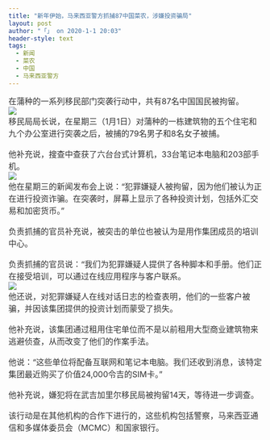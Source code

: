 ```yaml
---
title: "新年伊始，马来西亚警方抓捕87中国菜农，涉嫌投资骗局"
layout: post
author: "「」 on 2020-1-1 20:03"
header-style: text
tags:
  - 新闻
  - 菜农
  - 中国
  - 马来西亚警方
---
```


<head></head>
<body>
 <div align="left"> 
  <font style="color:rgb(51, 51, 51)"><font face="&amp;quot"><font style="font-size:16px">在蒲种的一系列移民部门突袭行动中，共有87名中国国民被拘留。</font></font></font> 
 </div> 
 <div align="left"> 
  <font style="color:rgb(51, 51, 51)"><font face="&amp;quot"><font style="font-size:16px"><img src="https://bbs.boniu123.cc/https://36img.com/uploads/image/1577876200_5851.jpg?x-oss-process=style/mark" onload="thumbImg(this)"></font></font></font> 
 </div> 
 <div align="left"> 
  <font style="color:rgb(51, 51, 51)"><font face="&amp;quot"><font style="font-size:16px">移民局局长说，在星期三（1月1日）对蒲种的一栋建筑物的五个住宅和九个办公室进行突袭之后，被捕的79名男子和8名女子被捕。</font></font></font> 
 </div>
 <br> 
 <div align="left"> 
  <font style="color:rgb(51, 51, 51)"><font face="&amp;quot"><font style="font-size:16px">他补充说，搜查中查获了六台台式计算机，33台笔记本电脑和203部手机。</font></font></font> 
 </div> 
 <div align="left"> 
  <font style="color:rgb(51, 51, 51)"><font face="&amp;quot"><font style="font-size:16px"><img src="https://bbs.boniu123.cc/https://36img.com/uploads/image/1577876212_4777.jpg?x-oss-process=style/mark" onload="thumbImg(this)"></font></font></font> 
 </div> 
 <div align="left"> 
  <font style="color:rgb(51, 51, 51)"><font face="&amp;quot"><font style="font-size:16px">他在星期三的新闻发布会上说：“犯罪嫌疑人被拘留，因为他们被认为正在进行投资诈骗。在突袭时，屏幕上显示了各种投资计划，包括外汇交易和加密货币。”</font></font></font> 
 </div>
 <br> 
 <div align="left"> 
  <font style="color:rgb(51, 51, 51)"><font face="&amp;quot"><font style="font-size:16px">负责抓捕的官员补充说，被突击的单位也被认为是用作集团成员的培训中心。</font></font></font> 
 </div>
 <br> 
 <div align="left"> 
  <font style="color:rgb(51, 51, 51)"><font face="&amp;quot"><font style="font-size:16px">负责抓捕的官员说：“我们为犯罪嫌疑人提供了各种脚本和手册。他们正在接受培训，可以通过在线应用程序与客户联系。</font></font></font> 
 </div> 
 <div align="left"> 
  <font style="color:rgb(51, 51, 51)"><font face="&amp;quot"><font style="font-size:16px"><img src="https://bbs.boniu123.cc/https://36img.com/uploads/image/1577876226_8333.jpg?x-oss-process=style/mark" onload="thumbImg(this)"></font></font></font> 
 </div> 
 <div align="left"> 
  <font style="color:rgb(51, 51, 51)"><font face="&amp;quot"><font style="font-size:16px">他还说，对犯罪嫌疑人在线对话日志的检查表明，他们的一些客户被骗，并因该集团提供的投资计划而蒙受了损失。</font></font></font> 
 </div>
 <br> 
 <div align="left"> 
  <font style="color:rgb(51, 51, 51)"><font face="&amp;quot"><font style="font-size:16px">他补充说，该集团通过租用住宅单位而不是以前租用大型商业建筑物来逃避侦查，从而改变了他们的作案手法。</font></font></font> 
 </div>
 <br> 
 <div align="left"> 
  <font style="color:rgb(51, 51, 51)"><font face="&amp;quot"><font style="font-size:16px">他说：“这些单位将配备互联网和笔记本电脑。我们还收到消息，该特定集团最近购买了价值24,000令吉的SIM卡。”</font></font></font> 
 </div>
 <br> 
 <div align="left"> 
  <font style="color:rgb(51, 51, 51)"><font face="&amp;quot"><font style="font-size:16px">他补充说，嫌犯将在武吉加里尔移民局被拘留14天，等待进一步调查。</font></font></font> 
 </div>
 <br> 
 <div align="left"> 
  <font style="color:rgb(51, 51, 51)"><font face="&amp;quot"><font style="font-size:16px">该行动是在其他机构的合作下进行的，这些机构包括警察，马来西亚通信和多媒体委员会（MCMC）和国家银行。</font></font></font> 
 </div>
 <br> 
 <br>
</body>


